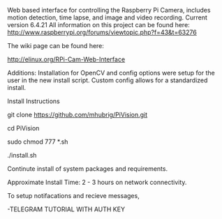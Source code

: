 Web based interface for controlling the Raspberry Pi Camera, includes motion detection, time lapse, and image and video recording.
Current version 6.4.21
All information on this project can be found here: http://www.raspberrypi.org/forums/viewtopic.php?f=43&t=63276

The wiki page can be found here:

http://elinux.org/RPi-Cam-Web-Interface


Additions:
Installation for OpenCV and config options were setup for the user in the new install script.
Custom config allows for a standardized install.




Install Instructions

git clone https://github.com/mhubrig/PiVision.git

cd PiVision

sudo chmod 777 *.sh

./install.sh

Continute install of system packages and requirements.

Approximate Install Time: 2 - 3 hours on network connectivity.


To setup notifacations and recieve messages, 

-TELEGRAM TUTORIAL WITH AUTH KEY